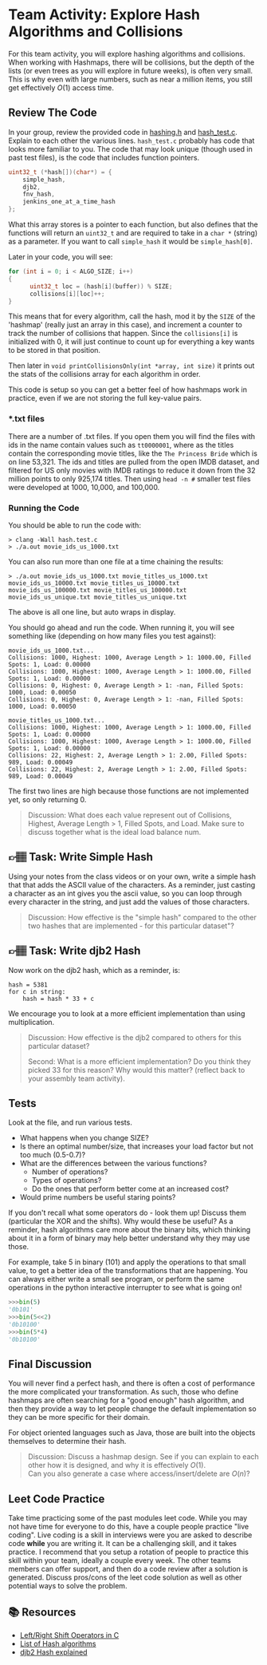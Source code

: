 # Team Activity: Explore Hash Algorithms and Collisions  

For this team activity, you will explore hashing algorithms and collisions. When working with Hashmaps,
there will be collisions, but the depth of the lists (or even trees as you will explore in future weeks),
is often very small. This is why even with large numbers, such as near a million items, you still get effectively
$O(1)$ access time. 

## Review The Code

In your group, review the provided code in [hashing.h](hashing.h) and [hash_test.c](hash_test.c). 
Explain to each other the various lines. `hash_test.c` probably has code that looks more familiar to you.
The code that may look unique (though used in past test files), is the code that includes function pointers.

```c
uint32_t (*hash[])(char*) = {
    simple_hash,
    djb2,
    fnv_hash,
    jenkins_one_at_a_time_hash    
};
```

What this array stores is a pointer to each function, but also defines that the functions will return an `uint32_t` and are 
required to take in a `char *` (string) as a parameter. If you want to call `simple_hash` it would be `simple_hash[0]`.

Later in your code, you will see:

```c
for (int i = 0; i < ALGO_SIZE; i++)
{
      uint32_t loc = (hash[i](buffer)) % SIZE;
      collisions[i][loc]++;
}
```
This means that for every algorithm, call the hash, mod it by the `SIZE` of the 'hashmap' (really just an array in this case), and increment a counter to track the number of collisions that happen. Since the `collisions[i]` is initialized with 0, it will just continue to count up for everything a key wants to be stored in that position. 

Then later in `void printCollisionsOnly(int *array, int size)` it prints out the stats of the collisions array for each algorithm in order. 

This code is setup so you can get a better feel of how hashmaps work in practice, even if we are not storing the full key-value pairs. 



### *.txt files
There are a number of .txt files. If you open them you will find the files with ids in the name contain values such as `tt0000001`, where as the titles contain the corresponding movie titles, like the `The Princess Bride` which is on line 53,321. The ids and titles are pulled from the open IMDB dataset, and filtered for US only movies with IMDB ratings to reduce it down from the 32 million points to only 925,174 titles. Then using `head -n #` smaller test files were developed at 1000, 10,000, and 100,000. 

### Running the Code
You should be able to run the code with:

```console
> clang -Wall hash.test.c 
> ./a.out movie_ids_us_1000.txt
```

You can also run more than one file at a time chaining the results:

```console
> ./a.out movie_ids_us_1000.txt movie_titles_us_1000.txt movie_ids_us_10000.txt movie_titles_us_10000.txt movie_ids_us_100000.txt movie_titles_us_100000.txt movie_ids_us_unique.txt movie_titles_us_unique.txt 
```
The above is all one line, but auto wraps in display. 

You should go ahead and run the code. When running it, you will see something like (depending on how many files you test against):

```text
movie_ids_us_1000.txt...
Collisions: 1000, Highest: 1000, Average Length > 1: 1000.00, Filled Spots: 1, Load: 0.00000
Collisions: 1000, Highest: 1000, Average Length > 1: 1000.00, Filled Spots: 1, Load: 0.00000
Collisions: 0, Highest: 0, Average Length > 1: -nan, Filled Spots: 1000, Load: 0.00050
Collisions: 0, Highest: 0, Average Length > 1: -nan, Filled Spots: 1000, Load: 0.00050

movie_titles_us_1000.txt...
Collisions: 1000, Highest: 1000, Average Length > 1: 1000.00, Filled Spots: 1, Load: 0.00000
Collisions: 1000, Highest: 1000, Average Length > 1: 1000.00, Filled Spots: 1, Load: 0.00000
Collisions: 22, Highest: 2, Average Length > 1: 2.00, Filled Spots: 989, Load: 0.00049
Collisions: 22, Highest: 2, Average Length > 1: 2.00, Filled Spots: 989, Load: 0.00049
```
The first two lines are high because those functions are not implemented yet, so only returning 0. 

> Discussion: What does each value represent out of Collisions, Highest, Average Length > 1, Filled Spots, and Load. Make sure to discuss together what is the ideal load balance num.


## 👉🏽 **Task**: Write Simple Hash

Using your notes from the class videos or on your own, write a simple hash that that adds the ASCII value of the characters. As a reminder, just casting a character as an int gives you the ascii value, so you can loop through every character in the string, and
just add the values of those characters.

> Discussion: How effective is the "simple hash" compared to the other
two hashes that are implemented - for this particular dataset"? 


## 👉🏽 **Task**: Write djb2 Hash

Now work on the djb2 hash, which as a reminder, is:

```text
hash = 5381
for c in string:
    hash = hash * 33 + c
```

We encourage you to look at a more efficient implementation than using multiplication. 

> Discussion: How effective is the djb2 compared to others for this particular dataset? 
>
> Second: What is a more efficient implementation? Do you think they picked 33 for this reason? 
> Why would this matter? (reflect back to your assembly team activity). 

## Tests

Look at the file, and run various tests.

* What happens when you change SIZE?
* Is there an optimal number/size, that increases your load factor but not too much (0.5-0.7)?
* What are the differences between the various functions?
  * Number of operations?
  * Types of operations? 
  * Do the ones that perform better come at an increased cost?
* Would prime numbers be useful staring points?

If you don't recall what some operators do - look them up! Discuss them (particular the XOR and the shifts). Why would these be useful? 
As a reminder, hash algorithms care more about the binary bits, which thinking about it in a form of binary may help better understand why they may use those. 

For example, take 5 in binary (101) and apply the operations to that small value, to get a better idea of the transformations that are happening. You can always either write a small see program, or perform the same operations in the python interactive interrupter to see what is going on! 

```python
>>>bin(5)
'0b101'
>>>bin(5<<2) 
'0b10100'
>>>bin(5*4)
'0b10100'
```

## Final Discussion

You will never find a perfect hash, and there is often a cost of performance the more complicated your transformation. As such, those who define hashmaps are often searching for a "good enough" hash algorithm, and then they provide a way to let people change the default implementation so they can be more specific for their domain. 

For object oriented languages such as Java, those are built into the objects themselves to determine their hash. 

> Discussion: 
> Discuss a hashmap design. See if you can explain to each other how it is designed, and why it is effectively $O(1)$.  
> Can you also generate a case where access/insert/delete are $O(n)$?

## Leet Code Practice
Take time practicing some of the past modules leet code. While you may not have time for everyone to do this, have a couple people practice "live coding". Live coding is a skill in interviews were you are asked to describe code **while** you are writing it. It can be a challenging skill, and it takes practice. I recommend that you setup a rotation of people to practice this skill within your team, ideally a couple every week. The other teams members can offer support, and then do a code review after a solution is generated. Discuss pros/cons of the leet code solution as well as other potential ways to solve the problem.

## 📚 Resources
* [Left/Right Shift Operators in C](https://www.geeksforgeeks.org/left-shift-right-shift-operators-c-cpp/)
* [List of Hash algorithms](https://en.wikipedia.org/wiki/List_of_hash_functions#Non-cryptographic_hash_functions)
* [djb2 Hash explained](https://theartincode.stanis.me/008-djb2/)

